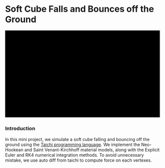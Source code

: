 # Soft Cube Falls and Bounces off the Ground

<img src="res.gif" alt="res" style="zoom:80%;" />

### Introduction

In this mini project, we simulate a soft cube falling and bouncing off the ground using the [Taichi programming language](https://github.com/taichi-dev/taichi). We implement the Neo-Hookean and Saint Venant-Kirchhoff material models, along with the Explicit Euler and RK4 numerical integration methods. To avoid unnecessary mistake, we use auto diff from taichi to compute force on each vertexes.
